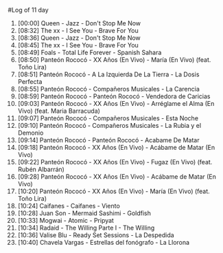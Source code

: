 #Log of 11 day

1. [00:00] Queen - Jazz - Don't Stop Me Now
1. [08:32] The xx - I See You - Brave For You
1. [08:36] Queen - Jazz - Don't Stop Me Now
1. [08:45] The xx - I See You - Brave For You
1. [08:49] Foals - Total Life Forever - Spanish Sahara
1. [08:50] Panteón Rococó - XX Años (En Vivo) - María (En Vivo) (feat. Toño Lira)
1. [08:51] Panteón Rococó - A La Izquierda De La Tierra - La Dosis Perfecta
1. [08:55] Panteón Rococó - Compañeros Musicales - La Carencia
1. [08:59] Panteón Rococó - Panteón Rococó - Vendedora de Caricias
1. [09:03] Panteón Rococó - XX Años (En Vivo) - Arréglame el Alma (En Vivo) (feat. Maria Barracuda)
1. [09:07] Panteón Rococó - Compañeros Musicales - Esta Noche
1. [09:10] Panteón Rococó - Compañeros Musicales - La Rubia y el Demonio
1. [09:14] Panteón Rococó - Panteón Rococó - Acabame De Matar
1. [09:18] Panteón Rococó - XX Años (En Vivo) - Acábame de Matar (En Vivo)
1. [09:22] Panteón Rococó - XX Años (En Vivo) - Fugaz (En Vivo) (feat. Rubén Albarrán)
1. [09:28] Panteón Rococó - XX Años (En Vivo) - Acábame de Matar (En Vivo)
1. [10:20] Panteón Rococó - XX Años (En Vivo) - María (En Vivo) (feat. Toño Lira)
1. [10:24] Caifanes - Caifanes - Viento
1. [10:28] Juan Son - Mermaid Sashimi - Goldfish
1. [10:33] Mogwai - Atomic - Pripyat
1. [10:34] Radaid - The Willing Parte I - The Willing
1. [10:36] Valise Blu - Ready Set Sessions - La Despedida
1. [10:40] Chavela Vargas - Estrellas del fonógrafo - La Llorona
